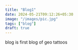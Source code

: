 ```yaml
---
title: "Blog1"
date: 2024-05-21T09:12:26+05:30
image: "/images/pic.jpg"
tags: ["blog"]
draft: true
---
```


blog is first blog of geo tattoos
